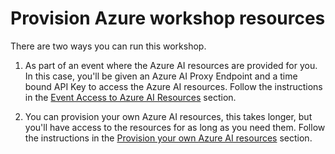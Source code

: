 # Provision Azure workshop resources

There are two ways you can run this workshop.

1. As part of an event where the Azure AI resources are provided for you. In this case, you'll be given an Azure AI Proxy Endpoint and a time bound API Key to access the Azure AI resources. Follow the instructions in the [Event Access to Azure AI Resources](azure_proxy.md) section.

2. You can provision your own Azure AI resources, this takes longer, but you'll have access to the resources for as long as you need them. Follow the instructions in the [Provision your own Azure AI resources](azure_provision.md) section.
